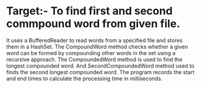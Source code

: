 # Target:- To find first and second commpound word from given file.
It uses a BufferedReader to read words from a specified file and stores them in a HashSet.
The CompoundWord method checks whether a given word can be formed by compounding other words in the set using a recursive approach.
The CompoundedWord method is used to find the longest compounded word. And SecondCompoundedWord method used to finds the second longest compounded word.
The program records the start and end times to calculate the processing time in milliseconds.
